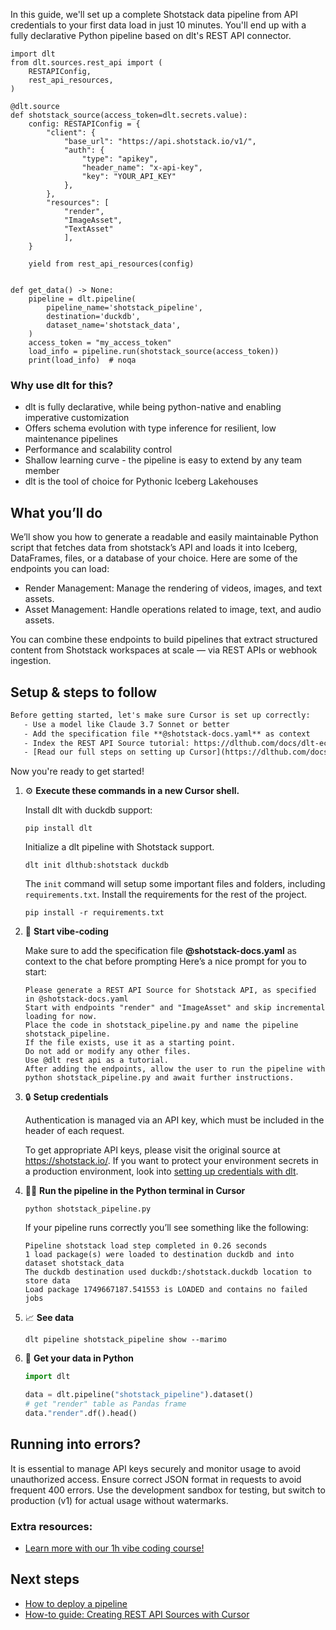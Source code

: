 In this guide, we'll set up a complete Shotstack data pipeline from API credentials to your first data load in just 10 minutes. You'll end up with a fully declarative Python pipeline based on dlt's REST API connector.

```python-outcome
import dlt
from dlt.sources.rest_api import (
    RESTAPIConfig,
    rest_api_resources,
)

@dlt.source
def shotstack_source(access_token=dlt.secrets.value):
    config: RESTAPIConfig = {
        "client": {
            "base_url": "https://api.shotstack.io/v1/",
            "auth": {
                "type": "apikey",
                "header_name": "x-api-key",
                "key": "YOUR_API_KEY"
            },
        },
        "resources": [
            "render",
            "ImageAsset",
            "TextAsset"
            ],
    }

    yield from rest_api_resources(config)


def get_data() -> None:
    pipeline = dlt.pipeline(
        pipeline_name='shotstack_pipeline',
        destination='duckdb',
        dataset_name='shotstack_data', 
    )
    access_token = "my_access_token"
    load_info = pipeline.run(shotstack_source(access_token))
    print(load_info)  # noqa
```

### Why use dlt for this?

- dlt is fully declarative, while being python-native and enabling imperative customization
- Offers schema evolution with type inference for resilient, low maintenance pipelines
- Performance and scalability control
- Shallow learning curve - the pipeline is easy to extend by any team member
- dlt is the tool of choice for Pythonic Iceberg Lakehouses

## What you’ll do

We’ll show you how to generate a readable and easily maintainable Python script that fetches data from shotstack’s API and loads it into Iceberg, DataFrames, files, or a database of your choice. Here are some of the endpoints you can load:

- Render Management: Manage the rendering of videos, images, and text assets.
- Asset Management: Handle operations related to image, text, and audio assets.

You can combine these endpoints to build pipelines that extract structured content from Shotstack workspaces at scale — via REST APIs or webhook ingestion.

## Setup & steps to follow

```default
Before getting started, let's make sure Cursor is set up correctly:
   - Use a model like Claude 3.7 Sonnet or better
   - Add the specification file **@shotstack-docs.yaml** as context
   - Index the REST API Source tutorial: https://dlthub.com/docs/dlt-ecosystem/verified-sources/rest_api/ and add it to context as **@dlt rest api**
   - [Read our full steps on setting up Cursor](https://dlthub.com/docs/dlt-ecosystem/llm-tooling/cursor-restapi#23-configuring-cursor-with-documentation)
```

Now you're ready to get started! 

1. ⚙️ **Execute these commands in a new Cursor shell.**
    
    Install dlt with duckdb support:
    ```shell
    pip install dlt
    ```

    Initialize a dlt pipeline with Shotstack support.
    ```shell
    dlt init dlthub:shotstack duckdb
    ```

    The `init` command will setup some important files and folders, including `requirements.txt`. Install the requirements for the rest of the project.
    ```shell
    pip install -r requirements.txt
    ```
    
2. 🤠 **Start vibe-coding**
    
    Make sure to add the specification file **@shotstack-docs.yaml** as context to the chat before prompting
    Here’s a nice prompt for you to start: 
    
    ```prompt
    Please generate a REST API Source for Shotstack API, as specified in @shotstack-docs.yaml 
    Start with endpoints "render" and "ImageAsset" and skip incremental loading for now. 
    Place the code in shotstack_pipeline.py and name the pipeline shotstack_pipeline. 
    If the file exists, use it as a starting point. 
    Do not add or modify any other files. 
    Use @dlt rest api as a tutorial. 
    After adding the endpoints, allow the user to run the pipeline with python shotstack_pipeline.py and await further instructions.
    ```

    
3. 🔒 **Setup credentials** 
    
    Authentication is managed via an API key, which must be included in the header of each request.
    
    To get appropriate API keys, please visit the original source at https://shotstack.io/.
    If you want to protect your environment secrets in a production environment, look into [setting up credentials with dlt](https://dlthub.com/docs/walkthroughs/add_credentials).
    
4. 🏃‍♀️ **Run the pipeline in the Python terminal in Cursor**
    
    ```shell
    python shotstack_pipeline.py
    ```
    
    If your pipeline runs correctly you’ll see something like the following:
    
    ```shell
    Pipeline shotstack load step completed in 0.26 seconds
    1 load package(s) were loaded to destination duckdb and into dataset shotstack_data
    The duckdb destination used duckdb:/shotstack.duckdb location to store data
    Load package 1749667187.541553 is LOADED and contains no failed jobs
    ```
    
5. 📈 **See data**
    
    ```shell
    dlt pipeline shotstack_pipeline show --marimo
    ```
    
6. 🐍 **Get your data in Python**
    
    ```python
    import dlt

   data = dlt.pipeline("shotstack_pipeline").dataset()
   # get "render" table as Pandas frame
   data."render".df().head()
    ```

## Running into errors?

It is essential to manage API keys securely and monitor usage to avoid unauthorized access. Ensure correct JSON format in requests to avoid frequent 400 errors. Use the development sandbox for testing, but switch to production (v1) for actual usage without watermarks.

### Extra resources:

- [Learn more with our 1h vibe coding course!](https://www.youtube.com/watch?v=GGid70rnJuM)

## Next steps

- [How to deploy a pipeline](https://dlthub.com/docs/walkthroughs/deploy-a-pipeline)
- [How-to guide: Creating REST API Sources with Cursor](https://dlthub.com/docs/dlt-ecosystem/llm-tooling/cursor-restapi)